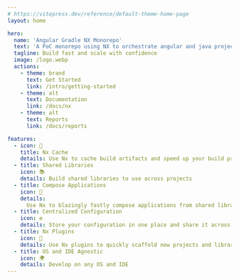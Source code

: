 ```yaml
---
# https://vitepress.dev/reference/default-theme-home-page
layout: home

hero:
  name: 'Angular Gradle NX Monorepo'
  text: 'A PoC monorepo using NX to orchestrate angular and java projects'
  tagline: Build fast and scale with confidence
  image: /logo.webp
  actions:
    - theme: brand
      text: Get Started
      link: /intro/getting-started
    - theme: alt
      text: Documentation
      link: /docs/nx
    - theme: alt
      text: Reports
      link: /docs/reports

features:
  - icon: 🚀
    title: Nx Cache
    details: Use Nx to cache build artifacts and speed up your build process
  - title: Shared Libraries
    icon: 📚
    details: Build shared libraries to use across projects
  - title: Compose Applications
    icon: 🧩
    details:
      Use Nx to blazingly fastly compose applications from shared libraries
  - title: Centralized Configuration
    icon: ⚙️
    details: Store your configuration in one place and share it across projects
  - title: Nx Plugins
    icon: 🧰
    details: Use Nx plugins to quickly scaffold new projects and libraries
  - title: OS and IDE Agnostic
    icon: 🌍
    details: Develop on any OS and IDE
---
```

